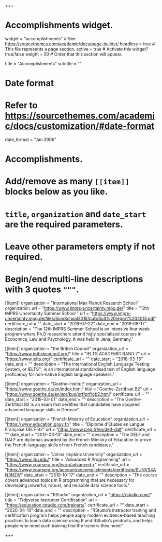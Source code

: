 +++
# Accomplishments widget.
widget = "accomplishments"  # See https://sourcethemes.com/academic/docs/page-builder/
headless = true  # This file represents a page section.
active = true  # Activate this widget? true/false
weight = 50  # Order that this section will appear.

title = "Accomplish&shy;ments"
subtitle = ""

# Date format
#   Refer to https://sourcethemes.com/academic/docs/customization/#date-format
date_format = "Jan 2006"

# Accomplishments.
#   Add/remove as many `[[item]]` blocks below as you like.
#   `title`, `organization` and `date_start` are the required parameters.
#   Leave other parameters empty if not required.
#   Begin/end multi-line descriptions with 3 quotes `"""`.

[[item]]
  organization = "International Max Planck Research School"
  organization_url = "https://www.imprs-uncertainty.mpg.de/"
  title = "12th IMPRS Uncertainty Summer School "
  url = "https://www.imprs-uncertainty.mpg.de/files/SumSchool2018/pub/SuS%20report%202018.pdf"
  certificate_url = ""
  date_start = "2018-07-22"
  date_end = "2018-08-17"
  description = "The 12th IMPRS Summer School is an intensive four week program where Ph.D researchers attend higly specialized courses in Economics, Law and Psychology. It was held in Jena, Germany."


[[item]]
  organization = "the British Council"
  organization_url = "https://www.britishcouncil.org/"
  title = "IELTS ACADEMIC BAND 7"
  url = "https://www.ielts.org/"
  certificate_url = ""
  date_start = "2018-03-15"
  date_end = ""
  description = "The International English Language Testing System, or IELTS™, is an international standardised test of English language proficiency for non-native English language speakers."

[[item]]
  organization = "Goethe-Institut"
  organization_url = "https://www.goethe.de/en/index.html"
  title = "Goethe-Zertifikat B2"
  url = "https://www.goethe.de/en/spr/kup/prf/prf/gb2.html"
  certificate_url = ""
  date_start = "2019-03-01"
  date_end = ""
  description = "The Goethe-Zertifikat B2 is an exam that certifies that candidates have acquired advanced language skills in German"
  
[[item]]
  organization = "French Ministry of Education"
  organization_url = "https://www.education.gouv.fr/"
  title = "Diplome d'Etudes en Langue Française DELF B2"
  url = "https://www.ciep.fr/en/delf-dalf"
  certificate_url = ""
  date_start = "2013-03-13"
  date_end = ""
  description = "The DELF and DALF are diplomas awarded by the French Ministry of Education to prove the French-language skills of non-French candidates."
  
  
[[item]]
  organization = "Johns Hopkins University"
  organization_url = "https://www.jhu.edu/"
  title = "Advanced R Programming"
  url = "https://www.coursera.org/learn/advanced-r"
  certificate_url = "https://www.coursera.org/account/accomplishments/certificate/EUNVS4AN3NZW"
  date_start = "2019-10-17"
  date_end = ""
  description = "The course covers advanced topics in R programming that are necessary for developing powerful, robust, and reusable data science tools."


[[item]]
  organization = "RStudio"
  organization_url = "https://rstudio.com/"
  title = "Tidyverse Instructor Certification"
  url = "https://education.rstudio.com/trainers/"
  certificate_url = ""
  date_start = "2020-04-10"
  date_end = ""
  description = "RStudio’s instructor training and certification program helps people apply modern evidence-based teaching practices to teach data science using R and RStudio’s products, and helps people who need such training find the trainers they need."

+++
